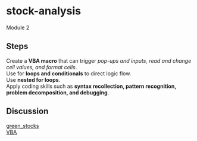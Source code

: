 # stock-analysis
Module 2

## Steps
Create a **VBA macro** that can trigger *pop-ups and inputs, read and change cell values, and format cells*. <br>
Use for **loops and conditionals** to direct logic flow.<br>
Use **nested for loops**.<br>
Apply coding skills such as **syntax recollection, pattern recognition, problem decomposition, and debugging**. 

## Discussion
[green_stocks](https://github.com/plin2204/stock-analysis/blob/master/green_stocks.xlsm) <br />
[VBA](https://github.com/plin2204/stock-analysis/blob/master/Module2_Challenge.xlsm) <br />
